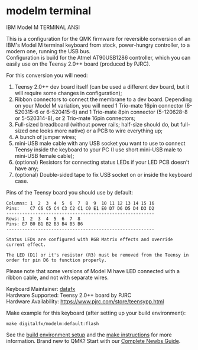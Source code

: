 # modelm terminal

IBM Model M TERMINAL ANSI

This is a configuration for the QMK firmware for reversible conversion of an IBM's Model M terminal keyboard from stock, power-hungry controller, to a modern one, running the USB bus.  
Configuration is build for the Atmel AT90USB1286 controller, which you can easily use on the Teensy 2.0++ board (produced by PJRC).  

For this conversion you will need:  
1. Teensy 2.0++ dev board itself (can be used a different dev board, but it will require some changes in configuration);
2. Ribbon connectors to connect the membrane to a dev board. Depending on your Model M variation, you will need 1 Trio-mate 16pin connector (6-520315-6 or 6-520415-6) and 1 Trio-mate 8pin connector (5-120628-8 or 5-520314-8), or 2 Trio-mate 16pin connectors;
3. Full-sized breadboard (without power rails; half-size should do, but full-sized one looks more native) or a PCB to wire everything up;
4. A bunch of jumper wires;
5. mini-USB male cable with any USB socket you want to use to connect Teensy inside the keyboard to your PC (I use short mini-USB male to mini-USB female cable);
6. (optional) Resistors for connecting status LEDs if your LED PCB doesn't have any;
7. (optional) Double-sided tape to fix USB socket on or inside the keyboard case.

Pins of the Teensy board you should use by default:
```  
Columns: 1  2  3  4  5  6  7  8  9  10 11 12 13 14 15 16  
Pins:    C7 C6 C5 C4 C3 C2 C1 C0 E1 E0 D7 D6 D5 D4 D3 D2  
--------------------------------------------------------  
Rows: 1  2  3  4  5  6  7  8  
Pins: E7 B0 B1 B2 B3 B4 B5 B6  
--------------------------------------------------------  

Status LEDs are configured with RGB Matrix effects and override current effect.

The LED (D1) or it's resistor (R3) must be removed from the Teensy in order for pin D6 to function properly.
```  

Please note that some versions of Model M have LED connected with a ribbon cable, and not with separate wires.  

Keyboard Maintainer: [datafx](https://github.com/datafx)  
Hardware Supported: Teensy 2.0++ board by PJRC  
Hardware Availability: https://www.pjrc.com/store/teensypp.html 

Make example for this keyboard (after setting up your build environment):

    make digitalfx/modelm:default:flash

See the [build environment setup](https://docs.qmk.fm/#/getting_started_build_tools) and the [make instructions](https://docs.qmk.fm/#/getting_started_make_guide) for more information. Brand new to QMK? Start with our [Complete Newbs Guide](https://docs.qmk.fm/#/newbs).
